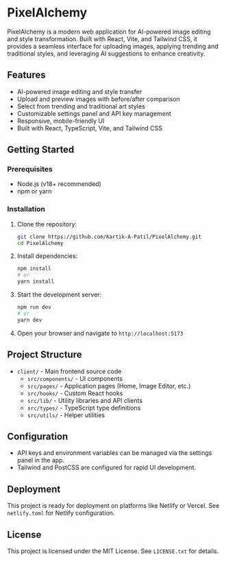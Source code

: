 # PixelAlchemy

PixelAlchemy is a modern web application for AI-powered image editing and style transformation. Built with React, Vite, and Tailwind CSS, it provides a seamless interface for uploading images, applying trending and traditional styles, and leveraging AI suggestions to enhance creativity.

## Features

- AI-powered image editing and style transfer
- Upload and preview images with before/after comparison
- Select from trending and traditional art styles
- Customizable settings panel and API key management
- Responsive, mobile-friendly UI
- Built with React, TypeScript, Vite, and Tailwind CSS

## Getting Started

### Prerequisites

- Node.js (v18+ recommended)
- npm or yarn

### Installation

1. Clone the repository:
   ```bash
   git clone https://github.com/Kartik-A-Patil/PixelAlchemy.git
   cd PixelAlchemy
   ```

2. Install dependencies:
   ```bash
   npm install
   # or
   yarn install
   ```

3. Start the development server:
   ```bash
   npm run dev
   # or
   yarn dev
   ```

4. Open your browser and navigate to `http://localhost:5173`

## Project Structure

- `client/` - Main frontend source code
  - `src/components/` - UI components
  - `src/pages/` - Application pages (Home, Image Editor, etc.)
  - `src/hooks/` - Custom React hooks
  - `src/lib/` - Utility libraries and API clients
  - `src/types/` - TypeScript type definitions
  - `src/utils/` - Helper utilities

## Configuration

- API keys and environment variables can be managed via the settings panel in the app.
- Tailwind and PostCSS are configured for rapid UI development.

## Deployment

This project is ready for deployment on platforms like Netlify or Vercel. See `netlify.toml` for Netlify configuration.

## License

This project is licensed under the MIT License. See `LICENSE.txt` for details.
